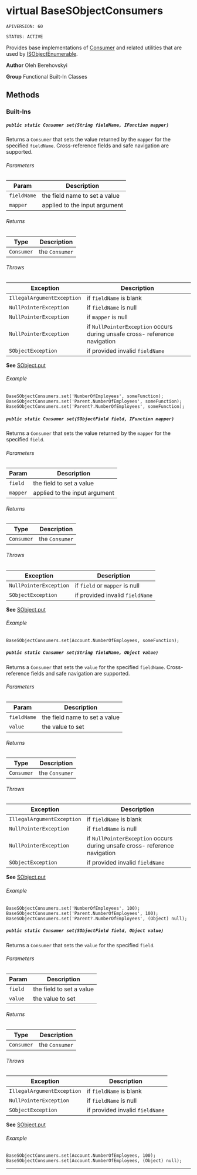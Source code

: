 # virtual BaseSObjectConsumers

`APIVERSION: 60`

`STATUS: ACTIVE`

Provides base implementations of [Consumer](/docs/Functional-Abstract-Classes/Consumer.md)
and related utilities that are used by [ISObjectEnumerable](/docs/Enumerables/ISObjectEnumerable.md).


**Author** Oleh Berehovskyi


**Group** Functional Built-In Classes

## Methods
### Built-Ins
##### `public static Consumer set(String fieldName, IFunction mapper)`

Returns a `Consumer` that sets the value returned by the `mapper` for the specified `fieldName`. Cross-reference fields and safe navigation are supported.

###### Parameters

|Param|Description|
|---|---|
|`fieldName`|the field name to set a value|
|`mapper`|applied to the input argument|

###### Returns

|Type|Description|
|---|---|
|`Consumer`|the `Consumer`|

###### Throws

|Exception|Description|
|---|---|
|`IllegalArgumentException`|if `fieldName` is blank|
|`NullPointerException`|if `fieldName` is null|
|`NullPointerException`|if `mapper` is null|
|`NullPointerException`|if `NullPointerException` occurs during unsafe cross- reference navigation|
|`SObjectException`|if provided invalid `fieldName`|


**See** [SObject.put](SObject.put)

###### Example
```apex
BaseSObjectConsumers.set('NumberOfEmployees', someFunction);
BaseSObjectConsumers.set('Parent.NumberOfEmployees', someFunction);
BaseSObjectConsumers.set('Parent?.NumberOfEmployees', someFunction);
```


##### `public static Consumer set(SObjectField field, IFunction mapper)`

Returns a `Consumer` that sets the value returned by the `mapper` for the specified `field`.

###### Parameters

|Param|Description|
|---|---|
|`field`|the field to set a value|
|`mapper`|applied to the input argument|

###### Returns

|Type|Description|
|---|---|
|`Consumer`|the `Consumer`|

###### Throws

|Exception|Description|
|---|---|
|`NullPointerException`|if `field` or `mapper` is null|
|`SObjectException`|if provided invalid `fieldName`|


**See** [SObject.put](SObject.put)

###### Example
```apex
BaseSObjectConsumers.set(Account.NumberOfEmployees, someFunction);
```


##### `public static Consumer set(String fieldName, Object value)`

Returns a `Consumer` that sets the `value` for the specified `fieldName`. Cross-reference fields and safe navigation are supported.

###### Parameters

|Param|Description|
|---|---|
|`fieldName`|the field name to set a value|
|`value`|the value to set|

###### Returns

|Type|Description|
|---|---|
|`Consumer`|the `Consumer`|

###### Throws

|Exception|Description|
|---|---|
|`IllegalArgumentException`|if `fieldName` is blank|
|`NullPointerException`|if `fieldName` is null|
|`NullPointerException`|if `NullPointerException` occurs during unsafe cross- reference navigation|
|`SObjectException`|if provided invalid `fieldName`|


**See** [SObject.put](SObject.put)

###### Example
```apex
BaseSObjectConsumers.set('NumberOfEmployees', 100);
BaseSObjectConsumers.set('Parent.NumberOfEmployees', 100);
BaseSObjectConsumers.set('Parent?.NumberOfEmployees', (Object) null);
```


##### `public static Consumer set(SObjectField field, Object value)`

Returns a `Consumer` that sets the `value` for the specified `field`.

###### Parameters

|Param|Description|
|---|---|
|`field`|the field to set a value|
|`value`|the value to set|

###### Returns

|Type|Description|
|---|---|
|`Consumer`|the `Consumer`|

###### Throws

|Exception|Description|
|---|---|
|`IllegalArgumentException`|if `fieldName` is blank|
|`NullPointerException`|if `fieldName` is null|
|`SObjectException`|if provided invalid `fieldName`|


**See** [SObject.put](SObject.put)

###### Example
```apex
BaseSObjectConsumers.set(Account.NumberOfEmployees, 100);
BaseSObjectConsumers.set(Account.NumberOfEmployees, (Object) null);
```


---
